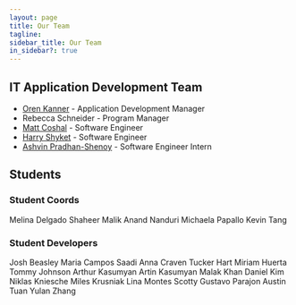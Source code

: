 ```yaml
---
layout: page
title: Our Team
tagline:
sidebar_title: Our Team
in_sidebar?: true
---
```


## IT Application Development Team
- [Oren Kanner](https://gitlab.com/orenyk) - Application Development Manager
- Rebecca Schneider - Program Manager
- [Matt Coshal](https://gitlab.com/mattcosh) - Software Engineer
- [Harry Shyket](https://gitlab.com/hshyk) - Software Engineer
- [Ashvin Pradhan-Shenoy](https://gitlab.com/ashvin.ps) - Software Engineer Intern

## Students
### Student Coords
Melina Delgado
Shaheer Malik
Anand Nanduri
Michaela Papallo
Kevin Tang

### Student Developers
Josh Beasley
Maria Campos Saadi
Anna Craven
Tucker Hart
Miriam Huerta
Tommy Johnson
Arthur Kasumyan
Artin Kasumyan
Malak Khan
Daniel Kim
Niklas Kniesche
Miles Krusniak
Lina Montes
Scotty Gustavo Parajon
Austin Tuan
Yulan Zhang
